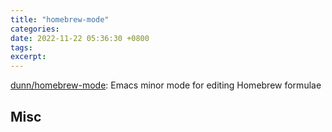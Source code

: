```yaml
---
title: "homebrew-mode"
categories: 
date: 2022-11-22 05:36:30 +0800
tags: 
excerpt: 
---
```


[dunn/homebrew-mode](https://github.com/dunn/homebrew-mode): Emacs minor mode for editing Homebrew formulae










## Misc




